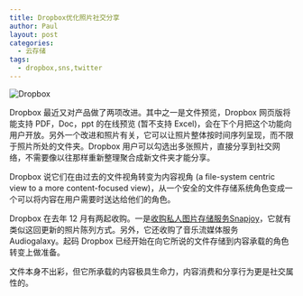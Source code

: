 ```yaml
---
title: Dropbox优化照片社交分享
author: Paul
layout: post
categories:
  - 云存储
tags:
  - dropbox,sns,twitter
---
```




![Dropbox](http://img.hz.mk/2013-0103/b88d773ef26b3de0515982ab37534d3a.jpg)

Dropbox 最近又对产品做了两项改进。其中之一是文件预览，Dropbox 网页版将能支持 PDF，Doc，ppt 的在线预览 (暂不支持 Excel)，会在下个月把这个功能向用户开放。另外一个改进和照片有关，它可以让照片整体按时间序列呈现，而不限于照片所处的文件夹。Dropbox 用户可以勾选出多张照片，直接分享到社交网络，不需要像以往那样重新整理聚合成新文件夹才能分享。

Dropbox 说它们在由过去的文件视角转变为内容视角 (a file-system centric view to a more content-focused view)，从一个安全的文件存储系统角色变成一个可以将内容在用户需要时送达给他们的角色。

Dropbox 在去年 12 月有两起收购。一是[收购私人图片存储服务Snapjoy][1]，它就有类似这回更新的照片陈列方式。另外，它还收购了音乐流媒体服务 Audiogalaxy。起码 Dropbox 已经开始在向它所说的文件存储到内容承载的角色转变上做准备。

文件本身不出彩，但它所承载的内容极具生命力，内容消费和分享行为更是社交属性的。

[1]: http://www.36kr.com/p/200283.html